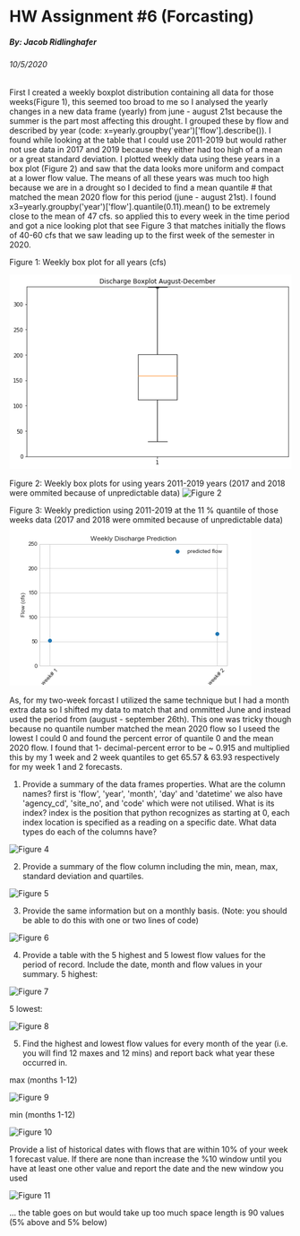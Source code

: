 # HW Assignment #6 (Forcasting)
##### By: Jacob Ridlinghafer
###### 10/5/2020




First I created a weekly boxplot distribution containing all data for those weeks(Figure 1), this seemed too broad to me so I analysed the yearly changes in a new data frame (yearly) from june - august 21st  because the summer is the part most affecting this drought. I grouped these by flow and described by year (code: x=yearly.groupby('year')['flow'].describe()). I found while looking at the table that I could use 2011-2019 but would rather not use data in 2017 and 2019 because they either had too high of a mean or a great standard deviation. I plotted weekly data using these years in a box plot (Figure 2) and saw that the data looks more uniform and compact at a lower flow value. The means of all these years was much too high because we are in a drought so I decided to find a mean quantile # that matched the mean 2020 flow for this period (june - august 21st). I found x3=yearly.groupby('year')['flow'].quantile(0.11).mean() to be extremely close to the mean of 47 cfs. so applied this to every week in the time period and got a nice looking plot that see Figure 3 that matches initially the flows of 40-60 cfs that we saw leading up to the first week of the semester in 2020.

Figure 1: Weekly box plot for all years (cfs)

![](assets/Ridlinghafer_HW6-f1f6a827.png)

Figure 2: Weekly box plots for using years 2011-2019 years (2017 and 2018 were ommited because of unpredictable data)
![Figure 2](boxPlots_lateryears.png "Box plot")

Figure 3: Weekly prediction using 2011-2019 at the 11 % quantile of those weeks data (2017 and 2018 were ommited because of unpredictable data)
![Figure 3](Discharge_Prediction.png "Prediction")

As, for my two-week forcast I utilized the same technique but I had a month extra data so I shifted my data to match that and ommitted June and instead used the period from (august - september 26th). This one was tricky though because no quantile number matched the mean 2020 flow so I useed the lowest I could 0 and found the percent error of quantile 0 and the mean 2020 flow. I found that 1- decimal-percent error to be ~ 0.915 and multiplied this by my 1 week and 2 week quantiles to get 65.57 & 63.93 respectively for my week 1 and 2 forecasts.

1. Provide a summary of the data frames properties.
What are the column names?
first is 'flow', 'year', 'month', 'day' and 'datetime' we also have 'agency_cd', 'site_no', and 'code' which were not utilised.
What is its index?
index is the position that python recognizes as starting at 0, each index location is specified as a reading on a specific date.
What data types do each of the columns have?

![Figure 4](dtypes.png "datatypes")

2. Provide a summary of the flow column including the min, mean, max, standard deviation and quartiles.

![Figure 5](Q2.png "Q2")

3. Provide the same information but on a monthly basis. (Note: you should be able to do this with one or two lines of code)

![Figure 6](Q3.png "Q3")

4. Provide a table with the 5 highest and 5 lowest flow values for the period of record. Include the date, month and flow values in your summary.
5 highest:

![Figure 7](Q4_hi.png "Q4a")

5 lowest:

![Figure 8](Q4_lo.png "Q4b")

5. Find the highest and lowest flow values for every month of the year (i.e. you will find 12 maxes and 12 mins) and report back what year these occurred in.

max (months 1-12)

![Figure 9](Q5_max.png "Q4b")

min (months 1-12)

![Figure 10](Q5_min.png "Q4b")

Provide a list of historical dates with flows that are within 10% of your week 1 forecast value. If there are none than increase the %10 window until you have at least one other value and report the date and the new window you used

![Figure 11](Q6.png "Q6")

... the table goes on but would take up too much space length is 90 values (5% above and 5% below)
